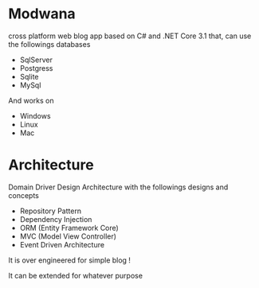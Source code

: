 # Modwana
cross platform web blog app based on C# and .NET Core 3.1 that, can use the followings databases
* SqlServer
* Postgress
* Sqlite
* MySql

And works on
* Windows 
* Linux
* Mac

# Architecture 
Domain Driver Design Architecture with the followings designs and concepts

* Repository Pattern
* Dependency Injection
* ORM (Entity Framework Core)
* MVC (Model View Controller)
* Event Driven Architecture

It is over engineered for simple blog !

It can be extended for whatever purpose 


